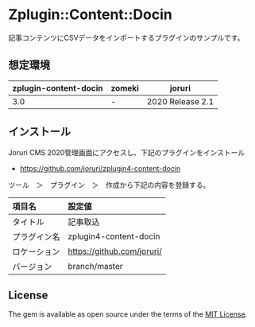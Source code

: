 # Zplugin::Content::Docin

記事コンテンツにCSVデータをインポートするプラグインのサンプルです。

## 想定環境

| zplugin-content-docin | zomeki | joruri |
| ---- | ---- | ---- |
| 3.0 | - | 2020 Release 2.1 |

## インストール

Joruri CMS 2020管理画面にアクセスし、下記のプラグインをインストール

* https://github.com/joruri/zplugin4-content-docin

ツール　＞　プラグイン　＞　作成から下記の内容を登録する。

|項目名|設定値|
|:----------|:---------------|
|タイトル|記事取込|
|プラグイン名|zplugin4-content-docin|
|ロケーション|https://github.com/joruri/|
|バージョン|branch/master|

## License

The gem is available as open source under the terms of the [MIT License](http://opensource.org/licenses/MIT).
